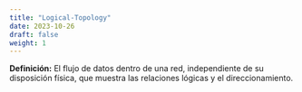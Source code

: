 ```yaml
---
title: "Logical-Topology"
date: 2023-10-26
draft: false
weight: 1
---
```


**Definición:** El flujo de datos dentro de una red, independiente de su disposición física, que muestra las relaciones lógicas y el direccionamiento.
